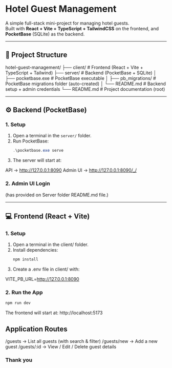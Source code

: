 ﻿# Hotel Guest Management

A simple full-stack mini-project for managing hotel guests.  
Built with **React + Vite + TypeScript + TailwindCSS** on the frontend, and **PocketBase** (SQLite) as the backend.

---

## 📂 Project Structure

hotel-guest-management/
├── client/              # Frontend (React + Vite + TypeScript + Tailwind)
├── server/              # Backend (PocketBase + SQLite)
│   ├── pocketbase.exe   # PocketBase executable
│   ├── pb_migrations/   # PocketBase migrations folder (auto-created)
│   └── README.md        # Backend setup + admin credentials
└── README.md            # Project documentation (root)


---

## ⚙️ Backend (PocketBase)

### 1. Setup

1. Open a terminal in the `server/` folder.
2. Run PocketBase:
   ```powershell
   .\pocketbase.exe serve
   ```
3. The server will start at:

API → http://127.0.0.1:8090
Admin UI → http://127.0.0.1:8090/_/

### 2. Admin UI Login 
(has provided on Server folder README.md file.)

---

## 💻 Frontend (React + Vite)

### 1. Setup

1. Open a terminal in the client/ folder.
2. Install dependencies:
   ```powershell
   npm install
   ```
3. Create a .env file in client/ with:
   
VITE_PB_URL=http://127.0.0.1:8090

### 2. Run the App
   ```powershell
   npm run dev
   ```

The frontend will start at:
http://localhost:5173

## Application Routes

/guests → List all guests (with search & filter)
/guests/new → Add a new guest
/guests/:id → View / Edit / Delete guest details

### Thank you


